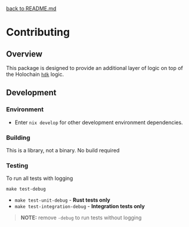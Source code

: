 [back to README.md](README.md)


# Contributing

## Overview
This package is designed to provide an additional layer of logic on top of the Holochain
[`hdk`](https://docs.rs/hdk) logic.


## Development

### Environment

- Enter `nix develop` for other development environment dependencies.

### Building
This is a library, not a binary.  No build required


### Testing

To run all tests with logging
```
make test-debug
```

- `make test-unit-debug` - **Rust tests only**
- `make test-integration-debug` - **Integration tests only**


> **NOTE:** remove `-debug` to run tests without logging
